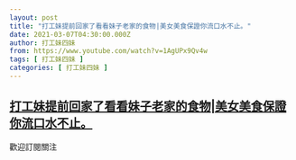 ```yaml
---
layout: post
title: "打工妹提前回家了看看妹子老家的食物|美女美食保證你流口水不止。"
date: 2021-03-07T04:30:00.000Z
author: 打工妹四妹
from: https://www.youtube.com/watch?v=1AgUPx9Qv4w
tags: [ 打工妹四妹 ]
categories: [ 打工妹四妹 ]
---
```

<!--1615091400000-->
[打工妹提前回家了看看妹子老家的食物|美女美食保證你流口水不止。](https://www.youtube.com/watch?v=1AgUPx9Qv4w)
------

<div>
歡迎訂閱關注
</div>
